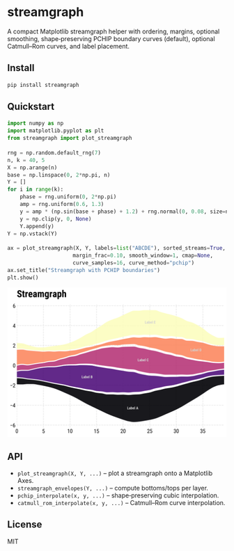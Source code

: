 # streamgraph

A compact Matplotlib streamgraph helper with ordering, margins, optional smoothing, shape‑preserving PCHIP boundary curves (default), optional Catmull–Rom curves, and label placement.

## Install

```bash
pip install streamgraph
```

## Quickstart

```python
import numpy as np
import matplotlib.pyplot as plt
from streamgraph import plot_streamgraph

rng = np.random.default_rng(7)
n, k = 40, 5
X = np.arange(n)
base = np.linspace(0, 2*np.pi, n)
Y = []
for i in range(k):
    phase = rng.uniform(0, 2*np.pi)
    amp = rng.uniform(0.6, 1.3)
    y = amp * (np.sin(base + phase) + 1.2) + rng.normal(0, 0.08, size=n) + 0.15
    y = np.clip(y, 0, None)
    Y.append(y)
Y = np.vstack(Y)

ax = plot_streamgraph(X, Y, labels=list("ABCDE"), sorted_streams=True,
                     margin_frac=0.10, smooth_window=1, cmap=None,
                     curve_samples=16, curve_method="pchip")
ax.set_title("Streamgraph with PCHIP boundaries")
plt.show()
```

![Example streamgraph](images/streamgraph_base.png)


## API

- `plot_streamgraph(X, Y, ...)` – plot a streamgraph onto a Matplotlib Axes.
- `streamgraph_envelopes(Y, ...)` – compute bottoms/tops per layer.
- `pchip_interpolate(x, y, ...)` – shape‑preserving cubic interpolation.
- `catmull_rom_interpolate(x, y, ...)` – Catmull–Rom curve interpolation.

## License

MIT


